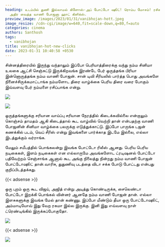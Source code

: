 ```yaml
---
heading: உடம்பில் துணி இல்லாமல் கிளோஸ்-அப் போட்டோ ஷூட்! ரொம்ப மோசம்! ரசிகர்களை
  அதிர வைத்த வாணி போஜனா ஹாட் கிளிக்ஸ்.
preview_image: /images/2023/01/31/vanibhojan-hott.jpeg
image_resize: /cdn-cgi/image/w=640,fit=scale-down,q=80,f=auto
categories: cinema
authors: Santhosh
tags:
  - vanibhojan
title: vanibhojan-hot-new-clicks
date: 2023-01-31 10:40:58 +0530
---
```

சின்னத்திரையில் இருந்து வந்தாலும் இப்போ பெரியாத்திரைக்கு வந்து நம்ம சினிமா உலகை ஆட்சி செஞ்சுட்டு இருக்கிறவங்க இரண்டே பேர் ஒருத்தங்க பிரியா இன்னொருத்தங்க நம்ம வாணி போஜன். சான் டிவி சீரியலில் பார்த்த பொது அவங்களே நினைச்சிருக்கமாட்டாங்க நம்மளோட திரை வாழ்க்கை பெரிய திரை வரை போகும் இவ்வளவு பேர் நம்மளை ரசிப்பாங்க என்று.



![](/images/2023/01/31/vanibhojan-hot-new-clicks.jpeg)

![](/images/2023/01/31/vanibhojan-hot-new-clicks2.jpeg)

 ஒருத்தங்களுக்கு சரியான வாய்ப்பு சரியான நேரத்தில் கிடைக்கவில்லை என்றாலும் கொஞ்சம் தாமதம் ஆகி கிடைத்தால் கூட வாழ்வில் வெற்றி தான் என்பதற்கு வாணி போஜனின் சினிமா வாழ்க்கை பலருக்கு எடுத்துக்காட்டு. இப்போ பாருங்க டஜன் கணக்கில் படம், வெப் சீரிஸ் என்று இவங்களை பார்க்காத இடமே இல்லை, எல்லா இடத்துக்கும் வர்ராங்க.

மேலும் சமீபத்தில் பொங்கலன்று இவங்க போட்டோ ரிலீஸ் ஆனது. பெரிய பெரிய நடிகைகள், இளம் நடிகைகள் என எல்லாருமே அவங்களோட ட்ரடிஷனல் போட்டோ பதிவேற்றம் செஞ்சாங்க ஆனால் கூட அங்கு நிலைத்து நின்றது நம்ம வாணி போஜன் போட்டோஷூட் தான்.வாரிசு, துதுணிவு படத்தை விடா சக்க போடு போட்டது என்பது குறிப்பிடத்தக்கது.

{{< adsense >}}

ஒரு புறம் ஒரு கூட விஜய், அஜித் என்று அடித்து கொண்டிருக்க, சைலெண்டா போட்டோ இறக்கி பொங்கல் வின்னர் ஆனதே நம்ம வாணி போஜன் தான். எல்லா இளசுகளுக்கு இவங்க மேல் தான் கண்ணு. இப்போ மீண்டும் தீயா ஒரு போட்டோஷூட், அம்மாடியோவ் இது வேற ரகமா இல்ல இருக்கு. இனி இது எவ்வளவு நாள் ட்ரெண்டிங்கில் இருக்கப்போகுதோ.

![](/images/2023/01/31/vanibhojan-hot-new-clicks4.jpeg)

{{< adsense >}} 

![](/images/2023/01/31/vanibhojan-hot-new-clicks66.jpeg)